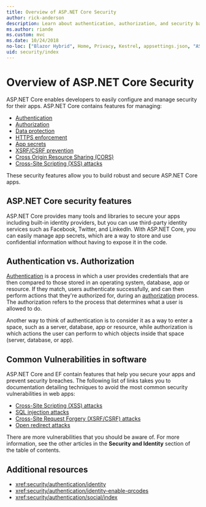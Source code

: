 ```yaml
---
title: Overview of ASP.NET Core Security
author: rick-anderson
description: Learn about authentication, authorization, and security basics in ASP.NET Core.
ms.author: riande
ms.custom: mvc
ms.date: 10/24/2018
no-loc: ["Blazor Hybrid", Home, Privacy, Kestrel, appsettings.json, "ASP.NET Core Identity", cookie, Cookie, Blazor, "Blazor Server", "Blazor WebAssembly", "Identity", "Let's Encrypt", Razor, SignalR]
uid: security/index
---
```

# Overview of ASP.NET Core Security

ASP.NET Core enables developers to easily configure and manage security for their apps. ASP.NET Core contains features for managing:

* [Authentication](xref:security/authentication/index)
* [Authorization](xref:security/authorization/introduction)
* [Data protection](xref:security/data-protection/introduction)
* [HTTPS enforcement](xref:security/enforcing-ssl)
* [App secrets](xref:security/app-secrets)
* [XSRF/CSRF prevention](xref:security/anti-request-forgery)
* [Cross Origin Resource Sharing (CORS)](xref:security/cors)
* [Cross-Site Scripting (XSS) attacks](xref:security/cross-site-scripting)

These security features allow you to build robust and secure ASP.NET Core apps.

## ASP.NET Core security features

ASP.NET Core provides many tools and libraries to secure your apps including built-in identity providers, but you can use third-party identity services such as Facebook, Twitter, and LinkedIn. With ASP.NET Core, you can easily manage app secrets, which are a way to store and use confidential information without having to expose it in the code.

## Authentication vs. Authorization

[Authentication](xref:security/authentication/index) is a process in which a user provides credentials that are then compared to those stored in an operating system, database, app or resource. If they match, users authenticate successfully, and can then perform actions that they're authorized for, during an [authorization](xref:security/authorization/introduction) process. The authorization refers to the process that determines what a user is allowed to do.

Another way to think of authentication is to consider it as a way to enter a space, such as a server, database, app or resource, while authorization is which actions the user can perform to which objects inside that space (server, database, or app).

## Common Vulnerabilities in software

ASP.NET Core and EF contain features that help you secure your apps and prevent security breaches. The following list of links takes you to documentation detailing techniques to avoid the most common security vulnerabilities in web apps:

* [Cross-Site Scripting (XSS) attacks](xref:security/cross-site-scripting)
* [SQL injection attacks](/ef/core/querying/raw-sql)
* [Cross-Site Request Forgery (XSRF/CSRF) attacks](xref:security/anti-request-forgery)
* [Open redirect attacks](xref:security/preventing-open-redirects)

There are more vulnerabilities that you should be aware of. For more information, see the other articles in the **Security and Identity** section of the table of contents.

## Additional resources

* <xref:security/authentication/identity>
* <xref:security/authentication/identity-enable-qrcodes>
* <xref:security/authentication/social/index> 
